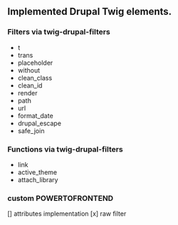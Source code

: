 
## Implemented Drupal Twig elements.

### Filters via twig-drupal-filters
- t
- trans
- placeholder
- without
- clean_class
- clean_id
- render
- path
- url
- format_date
- drupal_escape
- safe_join
### Functions via twig-drupal-filters
- link
- active_theme
- attach_library

### custom POWERTOFRONTEND
[] attributes implementation
[x] raw filter
